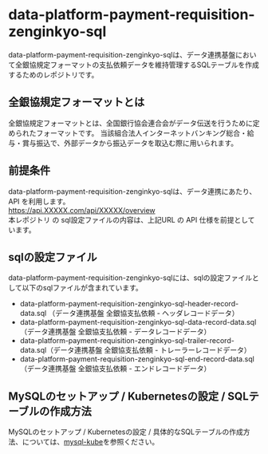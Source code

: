 # data-platform-payment-requisition-zenginkyo-sql 
data-platform-payment-requisition-zenginkyo-sqlは、データ連携基盤において全銀協規定フォーマットの支払依頼データを維持管理するSQLテーブルを作成するためのレポジトリです。  

## 全銀協規定フォーマットとは
全銀協規定フォーマットとは、全国銀行協会連合会がデータ伝送を行うために定められたフォーマットです。
当該組合法人インターネットバンキング総合・給与・賞与振込で、外部データから振込データを取込む際に用いられます。

## 前提条件  
data-platform-payment-requisition-zenginkyo-sqlは、データ連携にあたり、API を利用します。  
https://api.XXXXX.com/api/XXXXX/overview  
本レポジトリ の sql設定ファイルの内容は、上記URL の API 仕様を前提としています。  

## sqlの設定ファイル
data-platform-payment-requisition-zenginkyo-sqlには、sqlの設定ファイルとして以下のsqlファイルが含まれています。

* data-platform-payment-requisition-zenginkyo-sql-header-record-data.sql （データ連携基盤 全銀協支払依頼 - ヘッダレコードデータ）
* data-platform-payment-requisition-zenginkyo-sql-data-record-data.sql （データ連携基盤 全銀協支払依頼 - データレコードデータ）
* data-platform-payment-requisition-zenginkyo-sql-trailer-record-data.sql（データ連携基盤 全銀協支払依頼 - トレーラーレコードデータ）  
* data-platform-payment-requisition-zenginkyo-sql-end-record-data.sql（データ連携基盤 全銀協支払依頼 - エンドレコードデータ）  

## MySQLのセットアップ / Kubernetesの設定 / SQLテーブルの作成方法
MySQLのセットアップ / Kubernetesの設定 / 具体的なSQLテーブルの作成方法、については、[mysql-kube](https://github.com/latonaio/mysql-kube)を参照ください。
